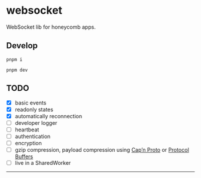 # websocket
WebSocket lib for honeycomb apps.

## Develop
```shell
pnpm i
```

```shell
pnpm dev
```

## TODO
- [x] basic events
- [x] readonly states
- [x] automatically reconnection
- [ ] developer logger
- [ ] heartbeat
- [ ] authentication
- [ ] encryption
- [ ] gzip compression, payload compression using [Cap’n Proto] or [Protocol Buffers]
- [ ] live in a SharedWorker

---
[Cap’n Proto]: https://capnproto.org/otherlang.html
[Protocol Buffers]: https://developers.google.com/protocol-buffers
